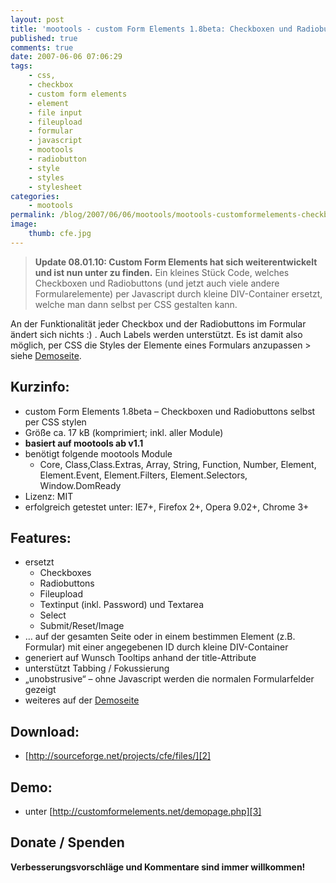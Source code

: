```yaml
---
layout: post
title: 'mootools - custom Form Elements 1.8beta: Checkboxen und Radiobuttons selbst per CSS gestalten'
published: true
comments: true
date: 2007-06-06 07:06:29
tags:
    - css,
    - checkbox
    - custom form elements
    - element
    - file input
    - fileupload
    - formular
    - javascript
    - mootools
    - radiobutton
    - style
    - styles
    - stylesheet
categories:
    - mootools
permalink: /blog/2007/06/06/mootools/mootools-customformelements-checkboxen-und-radiobuttons-selbst-per-css-gestalten
image:
    thumb: cfe.jpg
---
```

> **Update 08.01.10: Custom Form Elements hat sich weiterentwickelt und ist nun unter  zu finden.** Ein kleines Stück Code, welches Checkboxen und Radiobuttons (und jetzt auch viele andere Formularelemente) per Javascript durch kleine DIV-Container ersetzt, welche man dann selbst per CSS gestalten kann.



An der Funktionalität jeder Checkbox und der Radiobuttons im Formular ändert sich nichts :) . Auch Labels werden unterstützt. Es ist damit also möglich, per CSS die Styles der Elemente eines Formulars anzupassen > siehe [Demoseite][1].

## Kurzinfo: 

  * custom Form Elements 1.8beta &#8211; Checkboxen und Radiobuttons selbst per CSS stylen
  * Größe ca. 17 kB (komprimiert; inkl. aller Module)
  * **basiert auf mootools ab v1.1**
  * benötigt folgende mootools Module 
      * Core, Class,Class.Extras, Array, String, Function, Number, Element, Element.Event, Element.Filters, Element.Selectors, Window.DomReady
  * Lizenz: MIT
  * erfolgreich getestet unter: IE7+, Firefox 2+, Opera 9.02+, Chrome 3+

## Features:

  * ersetzt 
      * Checkboxes
      * Radiobuttons
      * Fileupload
      * Textinput (inkl. Password) und Textarea
      * Select
      * Submit/Reset/Image
  * &#8230; auf der gesamten Seite oder in einem bestimmen Element (z.B. Formular) mit einer angegebenen ID durch kleine DIV-Container
  * generiert auf Wunsch Tooltips anhand der title-Attribute
  * unterstützt Tabbing / Fokussierung
  * &#8222;unobstrusive&#8220; &#8211; ohne Javascript werden die normalen Formularfelder gezeigt
  * weiteres auf der [Demoseite][1]

## Download:

  * [http://sourceforge.net/projects/cfe/files/][2]

## Demo:

  * unter [http://customformelements.net/demopage.php][3]

## Donate / Spenden

**Verbesserungsvorschläge und Kommentare sind immer willkommen!**

 [1]: http://customformelements.net/demopage.php
 [2]: http://sourceforge.net/projects/cfe/files/ "Demopage zu customFormElements öffnen"
 [3]: http://customformelements.net/demopage.php "Demopage zu customFormElements öffnen"